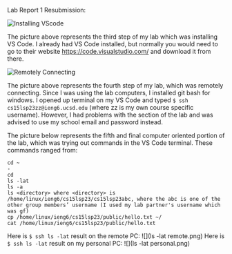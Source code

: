 Lab Report 1 Resubmission:

![Installing VScode](https://user-images.githubusercontent.com/110568727/230855888-73dcdb26-2308-44b4-8d88-2d2fa79c5081.jpg)

The picture above represents the third step of my lab which was installing VS Code. I already had VS Code installed, but normally you would need to go to their website https://code.visualstudio.com/ and download it from there.


![Remotely Connecting](https://user-images.githubusercontent.com/110568727/230855917-8a5d2779-5b1b-4268-a4ef-9b396292b3d1.jpg)

The picture above represents the fourth step of my lab, which was remotely connecting. Since I was using the lab computers, I installed git bash for windows. I opened up terminal on my VS Code and typed `$ ssh cs15lsp23zz@ieng6.ucsd.edu` (where zz is my own course specific username). However, I had problems with the section of the lab and was advised to use my school email and password instead.

The picture below represents the fifth and final computer oriented portion of the lab, which was trying out commands in the VS Code terminal. These commands ranged from: 
````
cd ~ 
- 
cd
ls -lat
ls -a
ls <directory> where <directory> is /home/linux/ieng6/cs15lsp23/cs15lsp23abc, where the abc is one of the other group members’ username (I used my lab partner's username which was gf)
cp /home/linux/ieng6/cs15lsp23/public/hello.txt ~/
cat /home/linux/ieng6/cs15lsp23/public/hello.txt
````

Here is `$ ssh ls -lat` result on the remote PC: ![](ls -lat remote.png)
Here is `$ ssh ls -lat` result on my personal PC: ![](ls -lat personal.png)
